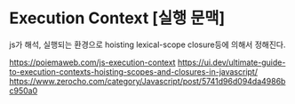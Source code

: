 # Execution Context [실행 문맥]

js가 해석, 실행되는 환경으로 hoisting lexical-scope closure등에 의해서 정해진다.

https://poiemaweb.com/js-execution-context
https://ui.dev/ultimate-guide-to-execution-contexts-hoisting-scopes-and-closures-in-javascript/
https://www.zerocho.com/category/Javascript/post/5741d96d094da4986bc950a0
